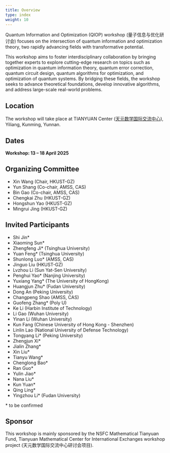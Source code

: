 ```yaml
---
title: Overview
type: index
weight: 10
---
```


Quantum Information and Optimization (QIOP) workshop (量子信息与优化研讨会) focuses on the intersection of quantum information and optimization theory, two rapidly advancing fields with transformative potential. 

This workshop aims to foster interdisciplinary collaboration by bringing together experts to explore cutting-edge research on topics such as optimization in quantum information theory, quantum error correction, quantum circuit design, quantum algorithms for optimization, and optimization of quantum systems. By bridging these fields, the workshop seeks to advance theoretical foundations, develop innovative algorithms, and address large-scale real-world problems. 



## Location

The workshop will take place at TIANYUAN Center ([天元数学国际交流中心](http://tianyuan.amss.ac.cn/)), Yiliang, Kunming, Yunnan.

## Dates

**Workshop: 13 – 18 April 2025**



## Organizing Committee

- Xin Wang (Chair, HKUST-GZ)
- Yun Shang (Co-chair, AMSS, CAS)
- Bin Gao (Co-chair, AMSS, CAS)
- Chengkai Zhu (HKUST-GZ)
- Hongshun Yao (HKUST-GZ)
- Mingrui Jing (HKUST-GZ)

## Invited Participants
- Shi Jin*
- Xiaoming Sun*
- Zhengfeng Ji* (Tsinghua University)
- Yuan Feng* (Tsinghua University)
- Shunlong Luo* (AMSS, CAS)
- Jinguo Liu (HKUST-GZ)
- Lvzhou Li (Sun Yat-Sen University)
- Penghui Yao* (Nanjing University)
- Yuxiang Yang* (The University of HongKong)
- Huangjun Zhu* (Fudan University)
- Dong An (Peking University)
- Changpeng Shao (AMSS, CAS)
- Guofeng Zhang* (Poly U)
- Ke Li (Harbin Institute of Technology)
- Li Gao (Wuhan University)
- Yinan Li (Wuhan University)
- Kun Fang  (Chinese University of Hong Kong - Shenzhen)
- Linlin Lao (National University of Defense Technology)
- Tongyang Li* (Peking University)
- Zhengjun Xi*
- Jialin Zhang* 
- Xin Liu* 
- Tianyu Wang* 
- Chenglong Bao* 
- Ran Guo*
- Yulin Jiao* 
- Nana Liu* 
- Kun Yuan*
- Qing Ling*
- Yingzhou Li* (Fudan University)


\* to be confirmed



## Sponsor

This workshop is mainly sponsored by the NSFC Mathematical Tianyuan Fund, Tianyuan Mathematical Center for International Exchanges workshop project (天元数学国际交流中心研讨会项目).
